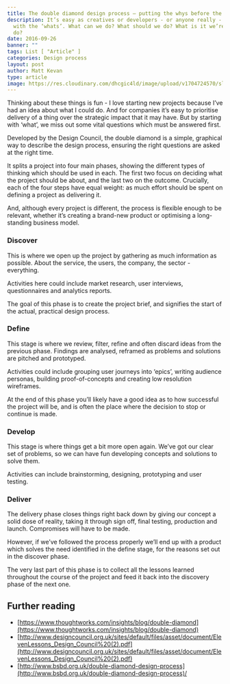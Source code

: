 ```yaml
---
title: The double diamond design process – putting the whys before the whats
description: It’s easy as creatives or developers - or anyone really - to start
  with the ‘whats’. What can we do? What should we do? What is it we’re going to
  do?
date: 2016-09-26
banner: ""
tags: List [ "Article" ]
categories: Design process
layout: post
author: Matt Kevan
type: article
image: https://res.cloudinary.com/dhcgic4ld/image/upload/v1704724570/slc/9_kue6ug.png
---
```

Thinking about these things is fun - I love starting new projects because I’ve had an idea about what I could do. And for companies it’s easy to prioritise delivery of a thing over the strategic impact that it may have. But by starting with ‘what’, we miss out some vital questions which must be answered first.

Developed by the Design Council, the double diamond is a simple, graphical way to describe the design process, ensuring the right questions are asked at the right time. 

It splits a project into four main phases, showing the different types of thinking which should be used in each. The first two focus on deciding what the project should be about, and the last two on the outcome. Crucially, each of the four steps have equal weight: as much effort should be spent on defining a project as delivering it.

And, although every project is different, the process is flexible enough to be relevant, whether it’s creating a brand-new product or optimising a long-standing business model.

### Discover
This is where we open up the project by gathering as much information as possible. About the service, the users, the company, the sector - everything.

Activities here could include market research, user interviews, questionnaires and analytics reports. 

The goal of this phase is to create the project brief, and signifies the start of the actual, practical design process.

### Define
This stage is where we review, filter, refine and often discard ideas from the previous phase. Findings are analysed, reframed as problems and solutions are pitched and prototyped.

Activities could include grouping user journeys into ‘epics’, writing audience personas, building proof-of-concepts and creating low resolution wireframes.

At the end of this phase you’ll likely have a good idea as to how successful the project will be, and is often the place where the decision to stop or continue is made.

### Develop
This stage is where things get a bit more open again. We’ve got our clear set of problems, so we can have fun developing concepts and solutions to solve them. 

Activities can include brainstorming, designing, prototyping and user testing.

### Deliver
The delivery phase closes things right back down by giving our concept a solid dose of reality, taking it through sign off, final testing, production and launch. Compromises will have to be made.

However, if we’ve followed the process properly we’ll end up with a product which solves the need identified in the define stage, for the reasons set out in the discover phase.

The very last part of this phase is to collect all the lessons learned throughout the course of the project and feed it back into the discovery phase of the next one.

## Further reading
- [https://www.thoughtworks.com/insights/blog/double-diamond](https://www.thoughtworks.com/insights/blog/double-diamond)
- [http://www.designcouncil.org.uk/sites/default/files/asset/document/ElevenLessons_Design_Council%20(2).pdf](http://www.designcouncil.org.uk/sites/default/files/asset/document/ElevenLessons_Design_Council%20(2).pdf)
- [http://www.bsbd.org.uk/double-diamond-design-process](http://www.bsbd.org.uk/double-diamond-design-process)/